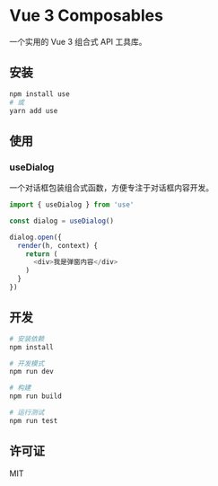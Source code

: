 # Vue 3 Composables

一个实用的 Vue 3 组合式 API 工具库。

## 安装

```bash
npm install use
# 或
yarn add use
```

## 使用

### useDialog

一个对话框包装组合式函数，方便专注于对话框内容开发。

```typescript
import { useDialog } from 'use'

const dialog = useDialog()

dialog.open({
  render(h, context) {
    return (
      <div>我是弹窗内容</div>
    )
  }
})
```

## 开发

```bash
# 安装依赖
npm install

# 开发模式
npm run dev

# 构建
npm run build

# 运行测试
npm run test
```

## 许可证

MIT
